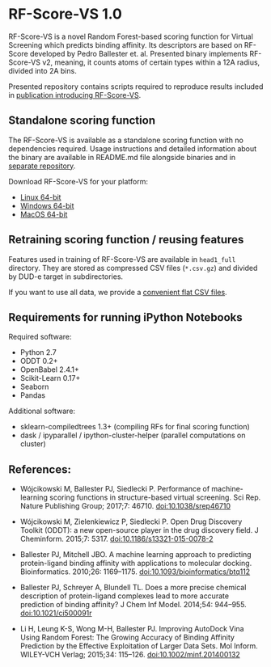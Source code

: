 # RF-Score-VS 1.0

RF-Score-VS is a novel Random Forest-based scoring function for Virtual Screening which predicts binding affinity.
Its descriptors are based on RF-Score developed by Pedro Ballester et. al.
Presented binary implements RF-Score-VS v2, meaning, it counts atoms of certain types within a 12A radius, divided into 2A bins.

Presented repository contains scripts required to reproduce results included in [publication introducing RF-Score-VS](https://dx.doi.org/10.1038/srep46710).
## Standalone scoring function

The RF-Score-VS is available as a standalone scoring function with no dependencies required.
Usage instructions and detailed information about the binary are available in README.md file alongside binaries and in [separate repository](https://github.com/oddt/rfscorevs_binary).

Download RF-Score-VS for your platform:

* [Linux 64-bit](http://wojcikowski.pl/travis/rf-score-vs_v1.0_linux_2.7.zip)
* [Windows 64-bit](http://wojcikowski.pl/travis/rf-score-vs_v1.0_win_2.7.zip)
* [MacOS 64-bit](http://wojcikowski.pl/travis/rf-score-vs_v1.0_osc_2.7.zip)

## Retraining scoring function / reusing features

Features used in training of RF-Score-VS are available in `head1_full` directory.
They are stored as compressed CSV files (`*.csv.gz`) and divided by DUD-e target in subdirectories.

If you want to use all data, we provide a [convenient flat CSV files](https://wojcikowski.pl/rfscorevs/data/).

## Requirements for running iPython Notebooks

Required software:
* Python 2.7
* ODDT 0.2+
* OpenBabel 2.4.1+
* Scikit-Learn 0.17+
* Seaborn
* Pandas

Additional software:
* sklearn-compiledtrees 1.3+ (compiling RFs for final scoring function)
* dask / ipyparallel / ipython-cluster-helper (parallel computations on cluster)

## References:

* Wójcikowski M, Ballester PJ, Siedlecki P. Performance of machine-learning scoring functions in structure-based virtual screening. Sci Rep. Nature Publishing Group; 2017;7: 46710. [doi:10.1038/srep46710](https://dx.doi.org/10.1038/srep46710)

* Wójcikowski M, Zielenkiewicz P, Siedlecki P. Open Drug Discovery Toolkit (ODDT): a new open-source player in the drug discovery field. J Cheminform. 2015;7: 5317. [doi:10.1186/s13321-015-0078-2](https://dx.doi.org/10.1186/s13321-015-0078-2)

* Ballester PJ, Mitchell JBO. A machine learning approach to predicting protein-ligand binding affinity with applications to molecular docking. Bioinformatics. 2010;26: 1169–1175. [doi:10.1093/bioinformatics/btq112](https://dx.doi.org/10.1093/bioinformatics/btq112)

* Ballester PJ, Schreyer A, Blundell TL. Does a more precise chemical description of protein-ligand complexes lead to more accurate prediction of binding affinity? J Chem Inf Model. 2014;54: 944–955. [doi:10.1021/ci500091r](https://dx.doi.org/10.1021/ci500091r)

* Li H, Leung K-S, Wong M-H, Ballester PJ. Improving AutoDock Vina Using Random Forest: The Growing Accuracy of Binding Affinity Prediction by the Effective Exploitation of Larger Data Sets. Mol Inform. WILEY-VCH Verlag; 2015;34: 115–126. [doi:10.1002/minf.201400132](https://dx.doi.org/10.1002/minf.201400132)
